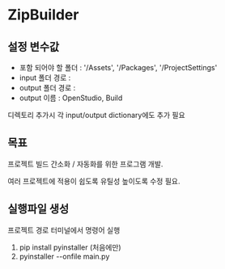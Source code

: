 # ZipBuilder

## 설정 변수값
 - 포함 되어야 할 폴더 : '/Assets', '/Packages', '/ProjectSettings'
 - input 폴더 경로 :
 - output 폴더 경로 : 
 - output 이름 : OpenStudio, Build

 디렉토리 추가시 각 input/output dictionary에도 추가 필요
 
## 목표
 프로젝트 빌드 간소화 / 자동화를 위한 프로그램 개발.

 여러 프로젝트에 적용이 쉽도록 유틸성 높이도록 수정 필요.
 
## 실행파일 생성
프로젝트 경로 터미널에서 명령어 실행 
1. pip install pyinstaller  (처음에만)
2. pyinstaller --onfile main.py
